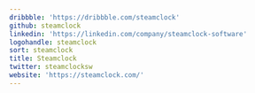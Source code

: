 ```yaml
---
dribbble: 'https://dribbble.com/steamclock'
github: steamclock
linkedin: 'https://linkedin.com/company/steamclock-software'
logohandle: steamclock
sort: steamclock
title: Steamclock
twitter: steamclocksw
website: 'https://steamclock.com/'
---
```

